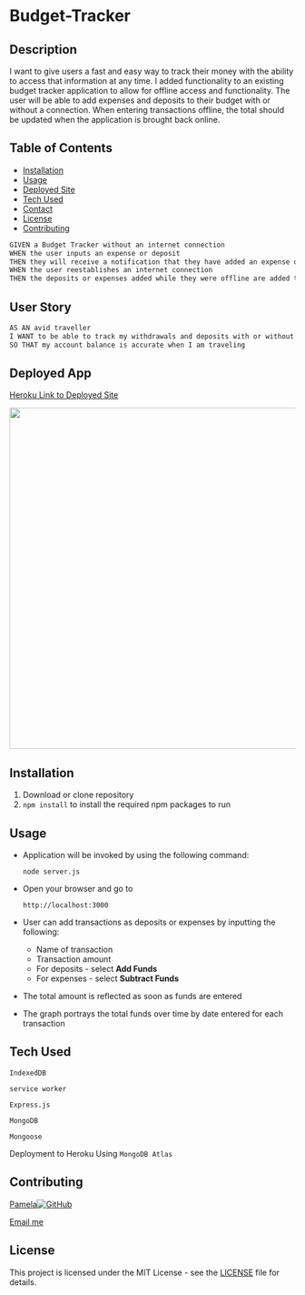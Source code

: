 # Budget-Tracker


## Description

I want to give users a fast and easy way to track their money with the ability to access that information at any time. I added functionality to an existing budget tracker application to allow for offline access and functionality. The user will be able to add expenses and deposits to their budget with or without a connection. When entering transactions offline, the total should be updated when the application is brought back online.



## Table of Contents

- [Installation](#installation)
- [Usage](#usage)
- [Deployed Site](#deployed-app)
- [Tech Used](#tech-used)
- [Contact](#contact)
- [License](#license)
- [Contributing](#contributing)


```md
GIVEN a Budget Tracker without an internet connection
WHEN the user inputs an expense or deposit
THEN they will receive a notification that they have added an expense or deposit
WHEN the user reestablishes an internet connection
THEN the deposits or expenses added while they were offline are added to their transaction history and their totals are updated
```


## User Story

```md
AS AN avid traveller
I WANT to be able to track my withdrawals and deposits with or without a data/internet connection
SO THAT my account balance is accurate when I am traveling 
```


## Deployed App

[Heroku Link to Deployed Site](https://polar-hollows-87169.herokuapp.com/)

<img src="https://user-images.githubusercontent.com/87335354/144963500-5c027b52-573e-4349-aab0-b90f0d4c68ed.png" width="600">


## Installation
1. Download or clone repository
2. `npm install` to install the required npm packages to run

## Usage
* Application will be invoked by using the following command:

  `node server.js`

* Open your browser and go to
  
  `http://localhost:3000`

* User can add transactions as deposits or expenses by inputting the following:
  * Name of transaction
  * Transaction amount
  * For deposits - select **Add Funds**
  * For expenses - select **Subtract Funds**

* The total amount is reflected as soon as funds are entered

* The graph portrays the total funds over time by date entered for each transaction

## Tech Used

`IndexedDB`

`service worker`

`Express.js`

`MongoDB`

`Mongoose`

Deployment to Heroku Using `MongoDB Atlas`


## Contributing 

[Pamela](https://github.com/pamelac21)[![GitHub](https://img.shields.io/badge/--181717?logo=github&logoColor=ffffff)](https://github.com/)

[Email me](pamelac021@gmail.com)



## License

This project is licensed under the MIT License - see the [LICENSE](LICENSE) file for details.
